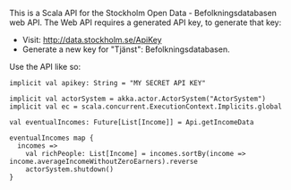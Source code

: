 

This is a Scala API for the Stockholm Open Data - Befolkningsdatabasen web API.
The Web API requires a generated API key, to generate that key:
- Visit: http://data.stockholm.se/ApiKey
- Generate a new key for "Tjänst": Befolkningsdatabasen.

Use the API like so:
```
implicit val apikey: String = "MY SECRET API KEY"

implicit val actorSystem = akka.actor.ActorSystem("ActorSystem")
implicit val ec = scala.concurrent.ExecutionContext.Implicits.global

val eventualIncomes: Future[List[Income]] = Api.getIncomeData

eventualIncomes map {
  incomes =>
    val richPeople: List[Income] = incomes.sortBy(income => income.averageIncomeWithoutZeroEarners).reverse
    actorSystem.shutdown()
}

```